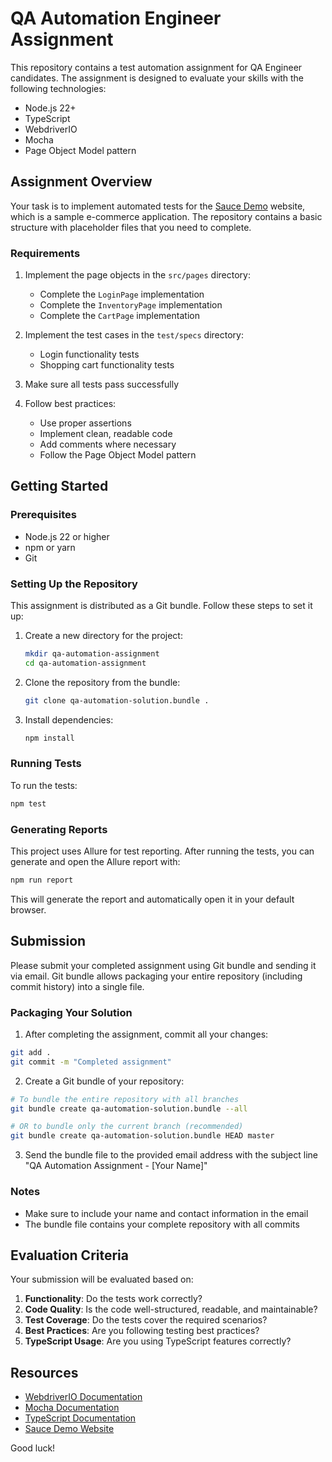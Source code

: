 # QA Automation Engineer Assignment

This repository contains a test automation assignment for QA Engineer candidates. The assignment is designed to evaluate your skills with the following technologies:

- Node.js 22+
- TypeScript
- WebdriverIO
- Mocha
- Page Object Model pattern

## Assignment Overview

Your task is to implement automated tests for the [Sauce Demo](https://www.saucedemo.com/) website, which is a sample e-commerce application. The repository contains a basic structure with placeholder files that you need to complete.

### Requirements

1. Implement the page objects in the `src/pages` directory:
   - Complete the `LoginPage` implementation
   - Complete the `InventoryPage` implementation
   - Complete the `CartPage` implementation

2. Implement the test cases in the `test/specs` directory:
   - Login functionality tests
   - Shopping cart functionality tests

3. Make sure all tests pass successfully

4. Follow best practices:
   - Use proper assertions
   - Implement clean, readable code
   - Add comments where necessary
   - Follow the Page Object Model pattern

## Getting Started

### Prerequisites

- Node.js 22 or higher
- npm or yarn
- Git

### Setting Up the Repository

This assignment is distributed as a Git bundle. Follow these steps to set it up:

1. Create a new directory for the project:
   ```bash
   mkdir qa-automation-assignment
   cd qa-automation-assignment
   ```

2. Clone the repository from the bundle:
   ```bash
   git clone qa-automation-solution.bundle .
   ```

3. Install dependencies:
   ```bash
   npm install
   ```

### Running Tests

To run the tests:

```bash
npm test
```

### Generating Reports

This project uses Allure for test reporting. After running the tests, you can generate and open the Allure report with:

```bash
npm run report
```

This will generate the report and automatically open it in your default browser.

## Submission

Please submit your completed assignment using Git bundle and sending it via email. Git bundle allows packaging your entire repository (including commit history) into a single file.

### Packaging Your Solution

1. After completing the assignment, commit all your changes:

```bash
git add .
git commit -m "Completed assignment"
```

2. Create a Git bundle of your repository:

```bash
# To bundle the entire repository with all branches
git bundle create qa-automation-solution.bundle --all

# OR to bundle only the current branch (recommended)
git bundle create qa-automation-solution.bundle HEAD master
```

3. Send the bundle file to the provided email address with the subject line "QA Automation Assignment - [Your Name]"

### Notes
- Make sure to include your name and contact information in the email
- The bundle file contains your complete repository with all commits

## Evaluation Criteria

Your submission will be evaluated based on:

1. **Functionality**: Do the tests work correctly?
2. **Code Quality**: Is the code well-structured, readable, and maintainable?
3. **Test Coverage**: Do the tests cover the required scenarios?
4. **Best Practices**: Are you following testing best practices?
5. **TypeScript Usage**: Are you using TypeScript features correctly?

## Resources

- [WebdriverIO Documentation](https://webdriver.io/docs/gettingstarted)
- [Mocha Documentation](https://mochajs.org/)
- [TypeScript Documentation](https://www.typescriptlang.org/docs/)
- [Sauce Demo Website](https://www.saucedemo.com/)

Good luck!
